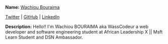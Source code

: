 **Name:** [Wachiou Bouraima](https://github.com/WassCodeur)

[Twitter](https://twitter.com/WassCodeur) | [GitHub](https://github.com/WassCideur) | [LinkedIn](https://linkedin.com/in/wasscodeur)

**Description:** Hello!! I'm Wachiou BOURAIMA aka WassCodeur a web developer and software engineering student at African Leadership X || Msft Learn Student and DSN Ambassador.
